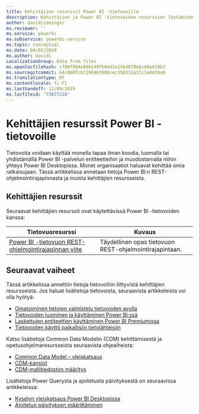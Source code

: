 ```yaml
---
title: Kehittäjien resurssit Power BI -tietovoille
description: Kehittäjien ja Power BI -tietovoiden resurssien löytäminen
author: davidiseminger
ms.reviewer: ''
ms.service: powerbi
ms.subservice: powerbi-service
ms.topic: conceptual
ms.date: 04/02/2019
ms.author: davidi
LocalizationGroup: Data from files
ms.openlocfilehash: cf08f984e98b1497b04d1e19bd870ebcdda010b3
ms.sourcegitcommit: 64c860fcbf2969bf089cec358331a1fc1e0d39a8
ms.translationtype: HT
ms.contentlocale: fi-FI
ms.lasthandoff: 11/09/2019
ms.locfileid: "73877218"
---
```

# <a name="developer-resources-for-power-bi-dataflows"></a>Kehittäjien resurssit Power BI -tietovoille

Tietovoita voidaan käyttää monella tapaa ilman koodia, luomalla tai yhdistämällä Power BI -palvelun entiteetteihin ja muodostamalla niihin yhteys Power BI Desktopissa. Monet organisaatiot haluavat kehittää omia ratkaisujaan. Tässä artikkelissa annetaan tietoja Power BI:n REST-ohjelmointirajapinnasta ja muista kehittäjien resursseista.


## <a name="developer-resources"></a>Kehittäjien resurssit

Seuraavat kehittäjien resurssit ovat käytettävissä Power BI -tietovoiden kanssa:


| Tietovuoresurssi | Kuvaus |
| --- | --- |
| [Power BI -tietovuon REST-ohjelmointirajapinnan viite](https://go.microsoft.com/fwlink/?linkid=2047629)    | Täydellinen opas tietovuon REST-ohjelmointirajapintaan.|


## <a name="next-steps"></a>Seuraavat vaiheet

Tässä artikkelissa annettiin tietoja tietovoihin liittyvistä kehittäjien resursseista. Jos haluat lisätietoja tietovoista, seuraavista artikkeleista voi olla hyötyä:

* [Omatoiminen tietojen valmistelu tietovoiden avulla](service-dataflows-overview.md)
* [Tietovoiden luominen ja käyttäminen Power BI:ssä](service-dataflows-create-use.md)
* [Laskettujen entiteettien käyttäminen Power BI Premiumissa](service-dataflows-computed-entities-premium.md)
* [Tietovoiden käyttö paikallisiin tietolähteisiin](service-dataflows-on-premises-gateways.md)

Katso lisätietoja Common Data Modelin (CDM) kehittämisestä ja opetusohjelmaresursseista seuraavista ohjeaiheista:
* [Common Data Model – yleiskatsaus](https://docs.microsoft.com/powerapps/common-data-model/overview)
* [CDM-kansiot](https://go.microsoft.com/fwlink/?linkid=2045304)
* [CDM-mallitiedoston määritys](https://go.microsoft.com/fwlink/?linkid=2045521)


Lisätietoja Power Querysta ja ajoitetusta päivityksestä on seuraavissa artikkeleissa:
* [Kyselyn yleiskatsaus Power BI Desktopissa](desktop-query-overview.md)
* [Ajoitetun päivityksen määrittäminen](refresh-scheduled-refresh.md)



